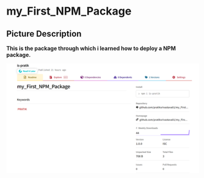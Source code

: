 # my_First_NPM_Package

## Picture Description

**This is the package through which i learned how to deploy a NPM package.**

![App Screenshots](./Screenshot%202022-09-05%20205351.png)
